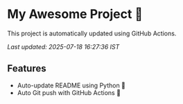 # My Awesome Project 🚀

This project is automatically updated using GitHub Actions.

_Last updated: 2025-07-18 16:27:36 IST_

## Features
- Auto-update README using Python 🐍
- Auto Git push with GitHub Actions 🤖
